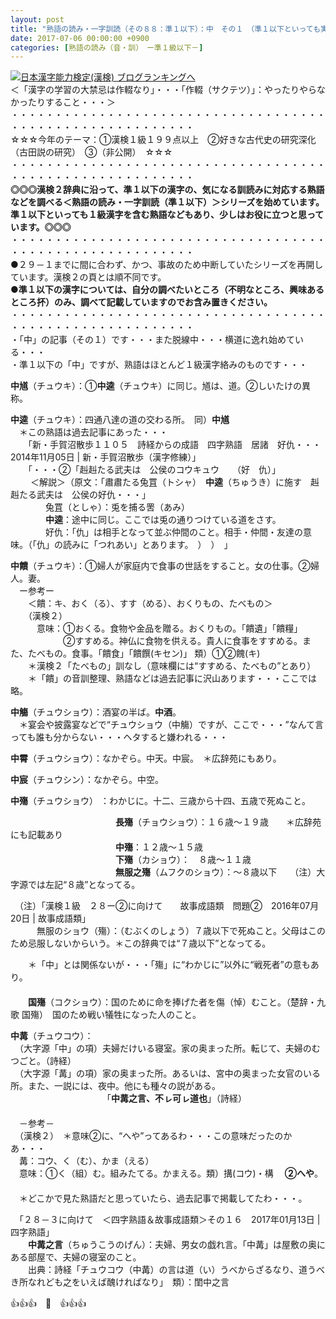 ```yaml
---
layout: post
title: "熟語の読み・一字訓読（その８８：準１以下）：中　その１　（準１以下といっても実質１級記事）"
date: 2017-07-06 00:00:00 +0900
categories: [熟語の読み（音・訓）　ー準１級以下－]
---
```


[![](/syuusyuu9701/assets/images/熟語の読み・一字訓読（その８８：準１以下）：中-その１-（準１以下といっても実質１級記事）-br_c_3028_1.gif)](http://blog.with2.net/link.php?1659096:3028 "日本漢字能力検定(漢検) ブログランキングへ")[日本漢字能力検定(漢検) ブログランキングへ](http://blog.with2.net/link.php?1659096:3028)  
＜「漢字の学習の大禁忌は作輟なり」・・・「作輟（サクテツ）」：やったりやらなかったりすること・・・＞  
・・・・・・・・・・・・・・・・・・・・・・・・・・・・・・・・・・・・・・・・・・・・・・・・・・・・・・・・・  
☆☆☆今年のテーマ：①漢検１級１９９点以上　②好きな古代史の研究深化（古田説の研究）　③（非公開）　☆☆☆　　  
・・・・・・・・・・・・・・・・・・・・・・・・・・・・・・・・・・・・・・・・・・・・・・・・・・・・・・・・・  
**◎◎◎漢検２辞典に沿って、準１以下の漢字の、気になる訓読みに対応する熟語などを調べる＜熟語の読み・一字訓読（準１以下）＞シリーズを始めています。準１以下といっても１級漢字を含む熟語などもあり、少しはお役に立つと思っています。◎◎◎**  
・・・・・・・・・・・・・・・・・・・・・・・・・・・・・・・・・・・・・・・・・・・・・・・・・・・・・・・・・  
●２９－１までに間に合わず、かつ、事故のため中断していたシリーズを再開しています。漢検２の頁とは順不同です。  
**●準１以下の漢字については、自分の調べたいところ（不明なところ、興味あるところ抔）のみ、調べて記載していますのでお含み置きください。**  
・・・・・・・・・・・・・・・・・・・・・・・・・・・・・・・・・・・・・・・・・・・・・・・・・・・・・・・・・  
・「中」の記事（その１）です・・・また脱線中・・・横道に逸れ始めている・・・  
・準１以下の「中」ですが、熟語はほとんど１級漢字絡みのものです・・・  
  
  
**中馗**（チュウキ）：①**中逵**（チュウキ）に同じ。馗は、道。②しいたけの異称。  
  
**中逵**（チュウキ）：四通八達の道の交わる所。　同）**中馗**  
　＊この熟語は過去記事にあった・・・  
　　「新・手賀沼散歩１１０５　詩経からの成語　四字熟語　居諸　好仇・・・2014年11月05日 | 新・手賀沼散歩（漢字修練）」  
　　「・・・②「赳赳たる武夫は　公侯のコウキュウ　　（好　仇）」  
　　 ＜解説＞（原文：「肅肅たる兔罝（トシャ）　**中逵**（ちゅうき）に施す　赳赳たる武夫は　公侯の好仇・・・」  
　　　　兔罝（としゃ）：兎を捕る罟（あみ）　  
　　　　**中逵**：途中に同じ。ここでは兎の通りつけている道をさす。　  
　　　　好仇：「仇」は相手となって並ぶ仲間のこと。相手・仲間・友達の意味。（「仇」の読みに「つれあい」とあります。　）　）　」  
  
**中饋**（チュウキ）：①婦人が家庭内で食事の世話をすること。女の仕事。②婦人。妻。  
　ー参考ー  
　　＜饋：キ、おく（る）、すす（める）、おくりもの、たべもの＞　  
　　（漢検２）  
　　　意味：①おくる。食物や金品を贈る。おくりもの。「饋遺」「饋糧」   
　　　　　　②すすめる。神仏に食物を供える。貴人に食事をすすめる。また、たべもの。食事。「饋食」「饋饌(キセン)」 類）①②餽(キ)  
　　＊漢検２「たべもの」訓なし（意味欄には“すすめる、たべもの”とあり）  
　　＊「饋」の音訓整理、熟語などは過去記事に沢山あります・・・ここでは略。  
  
**中觴**（チュウショウ）：酒宴の半ば。**中酒**。　  
　＊宴会や披露宴などで“チュウショウ（中觴）ですが、ここで・・・”なんて言っても誰も分からない・・・ヘタすると嫌われる・・・  
  
**中霄**（チュウショウ）：なかぞら。中天。中宸。　＊広辞苑にもあり。  
  
**中宸**（チュウシン）：なかぞら。中空。  
  
**中殤**（チュウショウ） ：わかじに。十二、三歳から十四、五歳で死ぬこと。　　  
  
　　　　　　　　　　　　**長殤**（チョウショウ）：１６歳～１９歳　　＊広辞苑にも記載あり  
　　　　　　　　　　　　**中殤**：１２歳～１５歳  
　　　　　　　　　　　　**下殤**（カショウ）：　８歳～１１歳  
　　　　　　　　　　　　**無服之殤**（ムフクのショウ）：～８歳以下　　（注）大字源では左記“８歳”となってる。  
  
　（注）「漢検１級　２８ー②に向けて　　故事成語類　問題②　2016年07月20日 | 故事成語類」  
　　　無服のショウ（殤）：（むぶくのしょう）７歳以下で死ぬこと。父母はこのため忌服しないからいう。＊この辞典では“７歳以下”となってる。  
  
　　＊「中」とは関係ないが・・・「殤」に“わかじに”以外に“戦死者”の意もあり。  
　  
　　**国殤**（コクショウ）：国のために命を捧げた者を傷（悼）むこと。（楚辞・九歌 国殤）　国のため戦い犠牲になった人のこと。  
  
**中冓**（チュウコウ）：  
　（大字源「中」の項）夫婦だけいる寝室。家の奥まった所。転じて、夫婦のむつごと。（詩経）  
　（大字源「冓」の項）家の奥まった所。あるいは、宮中の奥まった女官のいる所。また、一説には、夜中。他にも種々の説がある。  
　　　　　　　　　　　「**中冓之言、不ㇾ可ㇾ道也**」（詩経）  
　  
　－参考－  
　（漢検２）　＊意味②に、“へや”ってあるわ・・・この意味だったのかあ・・・  
　冓：コウ、く（む）、かま（える）  
　意味：①く（組）む。組みたてる。かまえる。類）搆(コウ)・構 　**②へや**。  
　  
　＊どこかで見た熟語だと思っていたら、過去記事で掲載してたわ・・・。  
  
　「２８－３に向けて　＜四字熟語＆故事成語類＞その１６　2017年01月13日 | 四字熟語」  
　　**中冓之言**（ちゅうこうのげん）：夫婦、男女の戯れ言。「中冓」は屋敷の奥にある部屋で、夫婦の寝室のこと。  
　　出典：詩経「チュウコウ（中冓）の言は道（い）うべからざるなり、道うべき所なれども之をいえば醜ければなり」　類）：閨中之言  
  
👍👍👍　🐔　👍👍👍